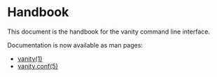 # Handbook

This document is the handbook for the vanity command line interface.

Documentation is now available as man pages:
- [vanity(1)](vanity.1.md)
- [vanity.conf(5)](vanity.conf.5.md)
